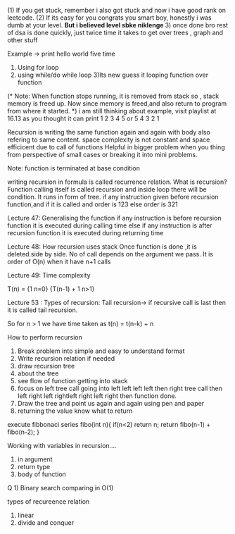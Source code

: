 (1) If you get stuck, remember i also got stuck and now i have good rank on leetcode.
(2) If its easy for you congrats you smart boy, honestly i was dumb at your level. 
<b> But i believed level sbke niklenge </b>
3) once done bro rest of dsa is done quickly, just twice time it takes to get over trees , graph and other stuff


Example -> print hello world five time
1) Using for loop
2) using while/do while loop
3)Its new guess it looping function over function

(* Note: When function stops running, it is removed from stack so , stack memory is freed up.
Now since memory is freed,and also return to program from where it started. *)
 i am still thinking about example, visit playlist at 16.13 
 as you thought it can print  1 2 3 4 5 or 5 4 3 2 1


 Recursion is writing the same function again and again with body also refering to same content.
space complexity is not constant and space efficicent due to call of functions
Helpful in bigger problem when you thing from perspective of small cases or breaking it into
mini problems.

Note: function is terminated at base condition

writing recursion in formula is called recurrence relation.
What is recursion?
Function calling itself is called recursion and inside loop there will be condition.
It runs in form of tree.
if any instruction given before recursion function,and if it is called and order is 123
else order is 321


Lecture 47: Generalising the function
if any instruction is before recursion function it is executed during calling time
else if any instruction is after recursion function it is executed during returning time

Lecture 48: How recursion uses stack
Once  function is done ,it is deleted.side by side.
No of call depends on the argument we pass.
It is order of O(n) when it have n+1 calls

Lecture 49: Time complexity

T(n) = {1               n=0}
       {T(n-1) + 1               n>1}


Lecture 53 : Types of recursion:
Tail recursion-> if recursive call is last then it is called tail recursion.

So for n > 1 we have time taken as t(n) = t(n-k) + n

How to perform recursion
1) Break problem into simple and easy to understand format
2) Write recursion relation if needed
3) draw recursion tree
4) about the tree
5) see flow of function getting into stack
6) focus on left tree call going into left left left left then right tree call then left right left rightleft right  left right then function done.
7) Draw the tree and point us again and again using pen and paper
8) returning the value know what to return

execute fibbonaci series
fibo(int n){
if(n<2) return n;
return fibo(n-1) + fibo(n-2);
}

Working with variables in recursion....
1) in argument
2) return type
3) body of function

Q 1) Binary search
comparing in O(1)

types of recureence relation
1) linear
2) divide and conquer
